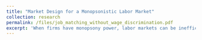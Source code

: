 ```yaml
---
title: "Market Design for a Monopsonistic Labor Market"
collection: research
permalink: /files/job_matching_without_wage_discrimination.pdf
excerpt: 'When firms have monopsony power, labor markets can be inefficient. This paper asks whether centralized matching can make monopsonistic labor markets more efficient. We construct a job-matching model with fungible workers in which each firm must pay all its workers the same salary. This restriction generates monopsonistic inefficiencies: while the core contains efficient allocations, it can contain inefficient alloca- tions as well. Workers prefer an efficient core allocation over any other core allocation. Firms prefer inef- ficient core allocations in which they pay lower salaries and thus extract greater profits. When production technologies are public information, a strategyproof mechanism can elicit how workers value employment, and thus implement an efficient core allocation. However, no strategyproof mechanism can elicit firms’ production technologies. Thus centralized matching can improve monopsonistic labor markets when the market designer observes production.'
---
```



